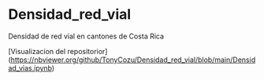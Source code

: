 # Densidad_red_vial
Densidad de red vial en cantones de Costa Rica

[Visualizacion del repositorior] (https://nbviewer.org/github/TonyCozu/Densidad_red_vial/blob/main/Densidad_vias.ipynb)
